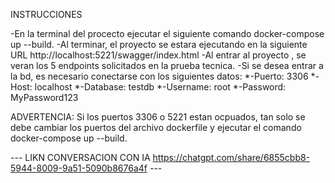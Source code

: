 INSTRUCCIONES

-En la terminal del procecto ejecutar el siguiente comando docker-compose up --build.
-Al terminar, el proyecto se estara ejecutando en la siguiente URL  http://localhost:5221/swagger/index.html
-Al entrar al proyecto , se veran los 5 endpoints solicitados en la prueba tecnica.
-Si se desea entrar a la bd, es necesario conectarse con los siguientes datos:
 *-Puerto: 3306
 *-Host: localhost
 *-Database: testdb
 *-Username: root
 *-Password: MyPassword123

ADVERTENCIA: Si los puertos 3306 o 5221 estan ocpuados, tan solo se debe cambiar los puertos del archivo dockerfile
y ejecutar el comando docker-compose up --build.

*-*-*-* LIKN CONVERSACION CON IA https://chatgpt.com/share/6855cbb8-5944-8009-9a51-5090b8676a4f *-*-*-*
